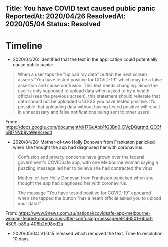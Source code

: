Title: You have COVID text caused public panic
ReportedAt: 2020/04/26
ResolvedAt: 2020/05/04
Status: Resolved
---

# Timeline
- 2020/04/26: Identified that the text in the application could potentially cause public panic:

> When a user taps the "upload my data" button the next screen asserts "You have tested positive for COVID-19" which may be a false assertion and cause confusion. This text needs changing. Since the user is only supposed to upload data when asked to by a health official (see the previous screen), this statement should reiterate that data should not be uploaded UNLESS you have tested positive. It’s possible that uploading data without having tested positive will result in unnecessary and false notifications being sent to other users

From: https://docs.google.com/document/d/17GuApb1fG3Bn0_DVgDQgrtnd_QO3foBl7NVb8vaWeKc/edit

- 2020/04/28: Mother-of-two Holly Donovan from Frankston panicked when she thought the app had diagnosed her with coronavirus.

<?# Twitter 1255671317145108482 /?>

> Confusion and privacy concerns have grown over the federal government's COVIDSafe app, with one Melbourne woman saying a puzzling message led her to believe she had contracted the virus.
>
> Mother-of-two Holly Donovan from Frankston panicked when she thought the app had diagnosed her with coronavirus.
>
> The message "You have tested positive for COVID-19" appeared when she tapped the button "has a heath official asked you to upload your data?".

From: https://www.9news.com.au/national/covidsafe-app-melbourne-woman-feared-coronavirus-after-confusing-message/e9146501-6bbd-4509-b89a-406b2b98ed2a


- 2020/05/04: V1.0.15 released which removed the text. Time to resolution 10 days.

<?# Twitter 1258014478978842625 /?>
